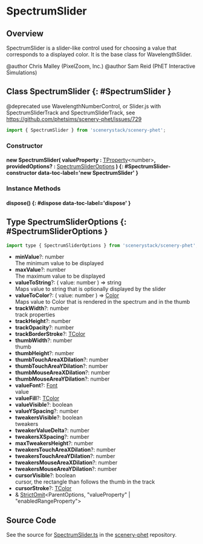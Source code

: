 # SpectrumSlider

## Overview

SpectrumSlider is a slider-like control used for choosing a value that corresponds to a displayed color.
It is the base class for WavelengthSlider.

@author Chris Malley (PixelZoom, Inc.)
@author Sam Reid (PhET Interactive Simulations)

## Class SpectrumSlider {: #SpectrumSlider }


@deprecated use WavelengthNumberControl, or Slider.js with SpectrumSliderTrack and SpectrumSliderTrack,
  see https://github.com/phetsims/scenery-phet/issues/729

```js
import { SpectrumSlider } from 'scenerystack/scenery-phet';
```
### Constructor

#### new SpectrumSlider( valueProperty : <span style="font-weight: 400;">[TProperty](../axon/TProperty.md)&lt;<span style="color: hsla(calc(var(--md-hue) + 180deg),80%,40%,1);">number</span>&gt;</span>, providedOptions? : <span style="font-weight: 400;">[SpectrumSliderOptions](../scenery-phet/SpectrumSlider.md#SpectrumSliderOptions)</span> ) {: #SpectrumSlider-constructor data-toc-label='new SpectrumSlider' }

### Instance Methods

#### dispose() {: #dispose data-toc-label='dispose' }



## Type SpectrumSliderOptions {: #SpectrumSliderOptions }


```js
import type { SpectrumSliderOptions } from 'scenerystack/scenery-phet';
```


- **minValue**?: <span style="color: hsla(calc(var(--md-hue) + 180deg),80%,40%,1);">number</span>
<br>  The minimum value to be displayed
- **maxValue**?: <span style="color: hsla(calc(var(--md-hue) + 180deg),80%,40%,1);">number</span>
<br>  The maximum value to be displayed
- **valueToString**?: ( value: <span style="color: hsla(calc(var(--md-hue) + 180deg),80%,40%,1);">number</span> ) =&gt; <span style="color: hsla(calc(var(--md-hue) + 180deg),80%,40%,1);">string</span>
<br>  Maps value to string that is optionally displayed by the slider
- **valueToColor**?: ( value: <span style="color: hsla(calc(var(--md-hue) + 180deg),80%,40%,1);">number</span> ) =&gt; [Color](../scenery/Color.md)
<br>  Maps value to Color that is rendered in the spectrum and in the thumb
- **trackWidth**?: <span style="color: hsla(calc(var(--md-hue) + 180deg),80%,40%,1);">number</span>
<br>  track properties
- **trackHeight**?: <span style="color: hsla(calc(var(--md-hue) + 180deg),80%,40%,1);">number</span>
- **trackOpacity**?: <span style="color: hsla(calc(var(--md-hue) + 180deg),80%,40%,1);">number</span>
- **trackBorderStroke**?: [TColor](../scenery/TColor.md)
- **thumbWidth**?: <span style="color: hsla(calc(var(--md-hue) + 180deg),80%,40%,1);">number</span>
<br>  thumb
- **thumbHeight**?: <span style="color: hsla(calc(var(--md-hue) + 180deg),80%,40%,1);">number</span>
- **thumbTouchAreaXDilation**?: <span style="color: hsla(calc(var(--md-hue) + 180deg),80%,40%,1);">number</span>
- **thumbTouchAreaYDilation**?: <span style="color: hsla(calc(var(--md-hue) + 180deg),80%,40%,1);">number</span>
- **thumbMouseAreaXDilation**?: <span style="color: hsla(calc(var(--md-hue) + 180deg),80%,40%,1);">number</span>
- **thumbMouseAreaYDilation**?: <span style="color: hsla(calc(var(--md-hue) + 180deg),80%,40%,1);">number</span>
- **valueFont**?: [Font](../scenery/Font.md)
<br>  value
- **valueFill**?: [TColor](../scenery/TColor.md)
- **valueVisible**?: <span style="color: hsla(calc(var(--md-hue) + 180deg),80%,40%,1);">boolean</span>
- **valueYSpacing**?: <span style="color: hsla(calc(var(--md-hue) + 180deg),80%,40%,1);">number</span>
- **tweakersVisible**?: <span style="color: hsla(calc(var(--md-hue) + 180deg),80%,40%,1);">boolean</span>
<br>  tweakers
- **tweakerValueDelta**?: <span style="color: hsla(calc(var(--md-hue) + 180deg),80%,40%,1);">number</span>
- **tweakersXSpacing**?: <span style="color: hsla(calc(var(--md-hue) + 180deg),80%,40%,1);">number</span>
- **maxTweakersHeight**?: <span style="color: hsla(calc(var(--md-hue) + 180deg),80%,40%,1);">number</span>
- **tweakersTouchAreaXDilation**?: <span style="color: hsla(calc(var(--md-hue) + 180deg),80%,40%,1);">number</span>
- **tweakersTouchAreaYDilation**?: <span style="color: hsla(calc(var(--md-hue) + 180deg),80%,40%,1);">number</span>
- **tweakersMouseAreaXDilation**?: <span style="color: hsla(calc(var(--md-hue) + 180deg),80%,40%,1);">number</span>
- **tweakersMouseAreaYDilation**?: <span style="color: hsla(calc(var(--md-hue) + 180deg),80%,40%,1);">number</span>
- **cursorVisible**?: <span style="color: hsla(calc(var(--md-hue) + 180deg),80%,40%,1);">boolean</span>
<br>  cursor, the rectangle than follows the thumb in the track
- **cursorStroke**?: [TColor](../scenery/TColor.md)
- &amp; [StrictOmit](../phet-core/StrictOmit.md)&lt;ParentOptions, "valueProperty" | "enabledRangeProperty"&gt;




## Source Code

See the source for [SpectrumSlider.ts](https://github.com/phetsims/scenery-phet/blob/main/js/SpectrumSlider.ts) in the [scenery-phet](https://github.com/phetsims/scenery-phet) repository.
